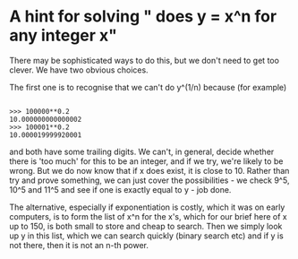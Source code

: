 # A hint for solving " does y = x^n for any integer x"

There may be sophisticated ways to do this, but we don't
need to get too clever. We have two obvious choices.

The first one is to recognise that we can't do y^(1/n) because (for example)

```

>>> 100000**0.2
10.000000000000002
>>> 100001**0.2
10.000019999920001
```

and both have some trailing digits. We can't, in general, decide whether
there is 'too much' for this to be an integer, and if we try, we're likely
to be wrong. But we do now know that if x does exist, it is close to 10.
Rather than try and prove something, we can just cover the possibilities -
we check 9^5, 10^5 and 11^5 and see if one is exactly equal to y - job done.

The alternative, especially if exponentiation is costly, which it was on early computers,
is to form the list of x^n for the x's, which for our brief here of x up to 150, is both
small to store and cheap to search. Then we simply look up y in this list, which we can
search quickly (binary search etc) and if y is not there, then it is not an n-th power.
